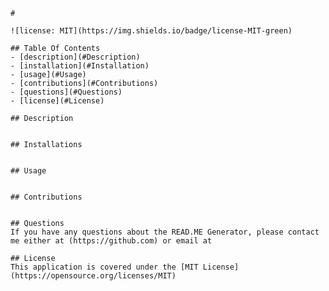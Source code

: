 
    # 
    
    ![license: MIT](https://img.shields.io/badge/license-MIT-green)
    
    ## Table Of Contents
    - [description](#Description)
    - [installation](#Installation)
    - [usage](#Usage)
    - [contributions](#Contributions)
    - [questions](#Questions)
    - [license](#License)

    ## Description
    

    ## Installations
    

    ## Usage
    

    ## Contributions
    

    ## Questions
    If you have any questions about the READ.ME Generator, please contact me either at (https://github.com) or email at 

    ## License
    This application is covered under the [MIT License](https://opensource.org/licenses/MIT)

    